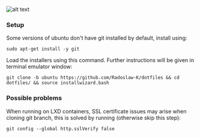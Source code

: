 ![alt text](https://dotfiles.github.io/images/dotfiles-logo.png)

### Setup

Some versions of ubuntu don't have git installed by default, install using:

`sudo apt-get install -y git`

Load the installers using this command. Further instructions will be given in terminal emulator window:

`git clone -b ubuntu https://github.com/Radoslaw-K/dotfiles && cd dotfiles/ && source installwizard.bash`

### Possible problems

When running on LXD containers, SSL certificate issues may arise when cloning git branch, this is solved by running (otherwise skip this step):

`git config --global http.sslVerify false`
